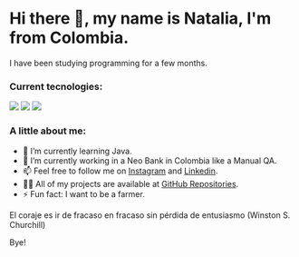 # Hi there 👋, my name is Natalia, I'm from Colombia.


I have been studying programming for a few months.


### Current tecnologies:
<img src="https://img.shields.io/badge/-Postman-darkorange"/> <img src="https://img.shields.io/badge/-Java-blue"/> <img src="https://img.shields.io/badge/-AWS-orange"/> 





### A little about me:

- 🌱 I’m currently learning Java.
- 👯 I’m currently working in a Neo Bank in Colombia like a Manual QA.
- 📫 Feel free to follow me on  [Instagram](https://www.instagram.com/natalia_710_sl?igsh=bTBxNHNldzZ4YTZs&utm_source=qr) and [Linkedin](www.linkedin.com/in/natalia-santos-leon-2946251a7).
- 👨‍💻 All of my projects are available at [GitHub Repositories](https://github.com/NatSanLeo?tab=repositories).
- ⚡ Fun fact:  I want to be a farmer.

 El coraje es ir de fracaso en fracaso sin pérdida de entusiasmo (Winston S. Churchill)

Bye!
